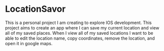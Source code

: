 # LocationSavor
This is a personal project I am creating to explore IOS development.
This project aims to create an app where I can save my current location and view all of my saved places.
When I view all of my saved locations I want to be able to edit the location name, copy coordinates, remove the location, and open it in google maps.
